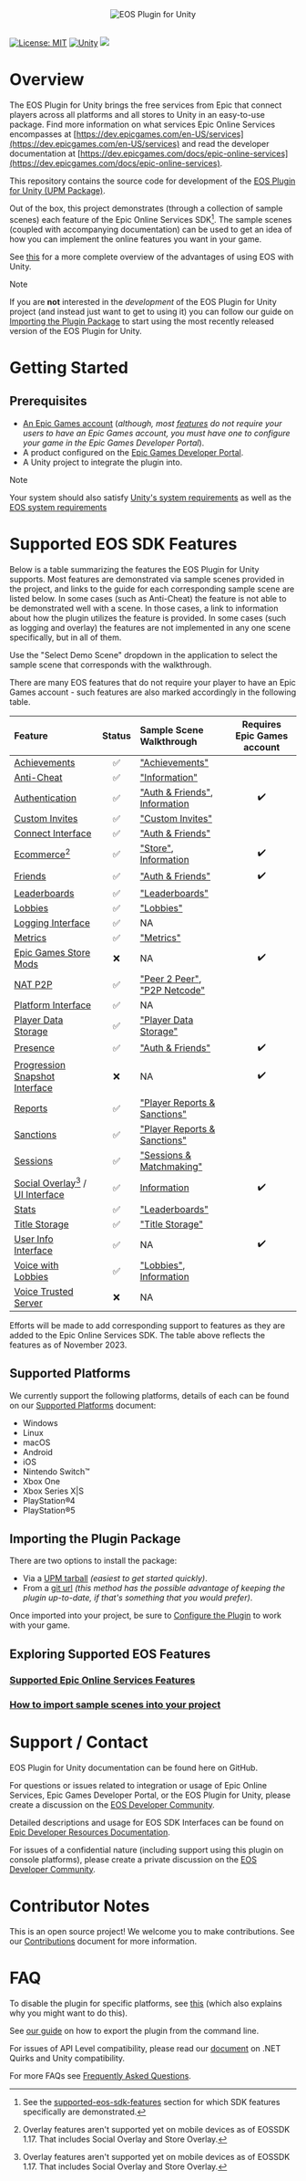 <div align="center"> <img src="/Documentation~/images/EOSPluginLogo.png" alt="EOS Plugin for Unity" /> </div>

<br />

<div align="left">
  
<a href="">[![License: MIT](https://img.shields.io/badge/License-MIT-yellow.svg)](https://opensource.org/licenses/MIT)</a>
<a href="">![Unity](https://img.shields.io/badge/Unity-2021.3.16f1-blue)</a>
<img src="/tools/coverage/results/Report/badge_linecoverage.svg" />

</div>

# Overview

The EOS Plugin for Unity brings the free services from Epic that connect players across all platforms and all stores to Unity in an easy-to-use package. Find more information on what services Epic Online Services encompasses at [https://dev.epicgames.com/en-US/services](https://dev.epicgames.com/en-US/services) and read the developer documentation at [https://dev.epicgames.com/docs/epic-online-services](https://dev.epicgames.com/docs/epic-online-services).

This repository contains the source code for development of the [EOS Plugin for Unity (UPM Package)](https://github.com/EOS-Contrib/eos_plugin_for_unity_upm).

Out of the box, this project demonstrates (through a collection of sample scenes) each feature of the Epic Online Services SDK[^1]. The sample scenes (coupled with accompanying documentation) can be used to get an idea of how you can implement the online features you want in your game.

See [this](/com.playeveryware.eos/Documentation~/plugin_advantages.md) for a more complete overview of the advantages of using EOS with Unity.

[^1]: See the [supported-eos-sdk-features](#supported-eos-sdk-features) section for which SDK features specifically are demonstrated.

> [!NOTE]
> If you are **not** interested in the _development_ of the EOS Plugin for Unity project (and instead just want to get to using it) you can follow our guide on [Importing the Plugin Package](#importing-the-plugin-package) to start using the most recently released version of the EOS Plugin for Unity.

# Getting Started

## Prerequisites

* [An Epic Games account](https://www.epicgames.com/id/register) (_although, most [features](#exploring-supported-eos-features) do not require your users to have an Epic Games account, you must have one to configure your game in the Epic Games Developer Portal_).
* A product configured on the [Epic Games Developer Portal](https://dev.epicgames.com/portal/).
* A Unity project to integrate the plugin into.

> [!NOTE]
> Your system should also satisfy [Unity's system requirements](https://docs.unity3d.com/2021.3/Documentation/Manual/system-requirements.html) as well as the [EOS system requirements](https://dev.epicgames.com/docs/epic-online-services/eos-get-started/system-requirements)

# Supported EOS SDK Features

Below is a table summarizing the features the EOS Plugin for Unity supports. Most features are demonstrated via sample scenes provided in the project, and links to the guide for each corresponding sample scene are listed below. In some cases (such as Anti-Cheat) the feature is not able to be demonstrated well with a scene. In those cases, a link to information about how the plugin utilizes the feature is provided. In some cases (such as logging and overlay) the features are not implemented in any one scene specifically, but in all of them.

Use the "Select Demo Scene" dropdown in the application to select the sample scene that corresponds with the walkthrough. 

There are many EOS features that do not require your player to have an Epic Games account - such features are also marked accordingly in the following table.

| Feature | Status | Sample Scene Walkthrough | Requires Epic Games account |
| :-- | :-: | :-- | :-: |
|[Achievements](https://dev.epicgames.com/docs/game-services/achievements)                 | ✅ | ["Achievements"](/Documentation~/scene_walkthrough/achievements_walkthrough.md)                                                  |   |
|[Anti-Cheat](https://dev.epicgames.com/docs/game-services/anti-cheat)                     | ✅ | ["Information"](/Documentation~/easy_anticheat_configuration.md)                                                                             |  |
|[Authentication](https://dev.epicgames.com/docs/epic-account-services/auth-interface)     | ✅ | ["Auth & Friends"](/Documentation~/scene_walkthrough/auth&friends_walkthrough.md), [Information](/com.playeveryware.eos/Documentation~/player_authentication.md) | ✔️ |
|[Custom Invites](https://dev.epicgames.com/docs/game-services/custom-invites-interface)   | ✅ | ["Custom Invites"](/Documentation~/scene_walkthrough/customInvites_walkthrough.md)                                               |  |
|[Connect Interface](https://dev.epicgames.com/docs/game-services/eos-connect-interface)   | ✅ | ["Auth & Friends"](/Documentation~/scene_walkthrough/auth&friends_walkthrough.md)                                                               |   |
|[Ecommerce](https://dev.epicgames.com/docs/epic-games-store/tech-features-config/ecom)[^2]    | ✅ | ["Store"](/Documentation~/scene_walkthrough/store_walkthrough.md), [Information](/com.playeveryware.eos/Documentation~/ecom.md)                                        | ✔️ |
|[Friends](https://dev.epicgames.com/docs/epic-account-services/eos-friends-interface)     | ✅ | ["Auth & Friends"](/Documentation~/scene_walkthrough/auth&friends_walkthrough.md)                                                               | ✔️ |
|[Leaderboards](https://dev.epicgames.com/docs/game-services/leaderboards)                 | ✅ | ["Leaderboards"](/Documentation~/scene_walkthrough/leaderboards_walkthrough.md)                                                               |   |
|[Lobbies](https://dev.epicgames.com/docs/game-services/lobbies)                             | ✅ | ["Lobbies"](/Documentation~/scene_walkthrough/lobbies_walkthrough.md)                                                                    |  |
|[Logging Interface](https://dev.epicgames.com/docs/game-services/eos-logging-interface)   | ✅ | NA                                                                                                                               |  |
|[Metrics](https://dev.epicgames.com/docs/game-services/eos-metrics-interface)             | ✅ | ["Metrics"](/Documentation~/scene_walkthrough/metrics_walkthrough.md)                                                                    |  |
|[Epic Games Store Mods](https://dev.epicgames.com/docs/epic-games-store/tech-features-config/mods)      | ❌ | NA                                                                                                                               | ✔️ |
|[NAT P2P](https://dev.epicgames.com/docs/game-services/p-2-p)                                               | ✅ | ["Peer 2 Peer"](/Documentation~/scene_walkthrough/P2P_walkthrough.md), ["P2P Netcode"](/com.playeveryware.eos/Documentation~/scene_walkthrough/P2P_netcode_walkthrough.md) |  |
|[Platform Interface](https://dev.epicgames.com/docs/game-services/eos-platform-interface)                   | ✅ | NA |   |
|[Player Data Storage](https://dev.epicgames.com/docs/game-services/player-data-storage)                     | ✅ | ["Player Data Storage"](/Documentation~/scene_walkthrough/player_data_storage_walkthrough.md)                                                        |   |
|[Presence](https://dev.epicgames.com/docs/epic-account-services/eos-presence-interface)                     | ✅ | ["Auth & Friends"](/Documentation~/scene_walkthrough/auth&friends_walkthrough.md)                                                               | ✔️ |
|[Progression Snapshot Interface](https://dev.epicgames.com/docs/epic-account-services/progression-snapshot) | ❌ | NA                                                                                                             | ✔️ |
|[Reports](https://dev.epicgames.com/docs/game-services/reports-interface)                 | ✅ | ["Player Reports & Sanctions"](/Documentation~/scene_walkthrough/player_reports_and_sanctions_walkthrough.md)                                               |  |
|[Sanctions](https://dev.epicgames.com/docs/game-services/sanctions-interface)             | ✅ | ["Player Reports & Sanctions"](/Documentation~/scene_walkthrough/player_reports_and_sanctions_walkthrough.md)                                               |  |
|[Sessions](https://dev.epicgames.com/docs/game-services/sessions)                         | ✅ | ["Sessions & Matchmaking"](/Documentation~/scene_walkthrough/sessions_and_matchmaking_walkthrough.md)                                                   |  |
|[Social Overlay](https://dev.epicgames.com/docs/epic-account-services/social-overlay-overview)[^2] / [UI Interface](https://dev.epicgames.com/docs/epic-account-services/eosui-interface) | ✅ | [Information](/com.playeveryware.eos/Documentation~/overlay.md)        | ✔️ |
|[Stats](https://dev.epicgames.com/docs/game-services/eos-stats-interface)                 | ✅ | ["Leaderboards"](/Documentation~/scene_walkthrough/leaderboards_walkthrough.md)                                                               |  |
|[Title Storage](https://dev.epicgames.com/docs/game-services/title-storage)               | ✅ | ["Title Storage"](/Documentation~/scene_walkthrough/title_storage_walkthrough.md)                                                              |  |
|[User Info Interface](https://dev.epicgames.com/docs/epic-account-services/eos-user-info-interface) | ✅ | NA                                                                                                                     | ✔️ |
|[Voice with Lobbies](https://dev.epicgames.com/docs/game-services/voice#voicewithlobbies)   | ✅ | ["Lobbies"](/Documentation~/scene_walkthrough/lobbies_walkthrough.md), [Information](/com.playeveryware.eos/Documentation~/enabling_voice.md)                            |  |
|[Voice Trusted Server](https://dev.epicgames.com/docs/game-services/voice#voicewithatrustedserverapplication) | ❌ | NA                                                                                                           |  |

Efforts will be made to add corresponding support to features as they are added to the Epic Online Services SDK. The table above reflects the features as of November 2023.

[^2]: Overlay features aren't supported yet on mobile devices as of EOSSDK 1.17. That includes Social Overlay and Store Overlay.

## Supported Platforms

We currently support the following platforms, details of each can be found on our [Supported Platforms](/Documentation~/supported_platforms.md) document:

* Windows
* Linux
* macOS
* Android
* iOS
* Nintendo Switch™
* Xbox One
* Xbox Series X|S
* PlayStation®4
* PlayStation®5

## Importing the Plugin Package

There are two options to install the package:
* Via a [UPM tarball](/Documentation~/add_plugin.md#adding-the-package-from-a-tarball) _(easiest to get started quickly)_.
* From a [git url](/Documentation~/add_plugin.md#adding-the-package-from-a-git-url) _(this method has the possible advantage of keeping the plugin up-to-date, if that's something that you would prefer)_.

Once imported into your project, be sure to [Configure the Plugin](/Documentation~/configure_plugin.md) to work with your game.

## Exploring Supported EOS Features

### [Supported Epic Online Services Features](/Documentation~/eos_features.md)
### [How to import sample scenes into your project](/Documentation~/samples.md)

# Support / Contact

EOS Plugin for Unity documentation can be found here on GitHub.

For questions or issues related to integration or usage of Epic Online Services, Epic Games Developer Portal, or the EOS Plugin for Unity, please create a discussion on the [EOS Developer Community](https://eoshelp.epicgames.com).

Detailed descriptions and usage for EOS SDK Interfaces can be found on [Epic Developer Resources Documentation](https://dev.epicgames.com/docs/).

For issues of a confidential nature (including support using this plugin on console platforms), please create a private discussion on the [EOS Developer Community](https://eoshelp.epicgames.com).

# Contributor Notes

This is an open source project! We welcome you to make contributions. See our [Contributions](/Documentation~/contributions.md) document for more information.

# FAQ

To disable the plugin for specific platforms, see [this](/Documentation~/disable_plugin_per_platform.md) (which also explains why you might want to do this).

See [our guide](/Documentation~/command_line_export.md) on how to export the plugin from the command line. 

For issues of API Level compatibility, please read our [document](/Documentation~/dotnet_quirks.md) on .NET Quirks and Unity compatibility.

For more FAQs see [Frequently Asked Questions](/Documentation~/frequently_asked_questions.md).
